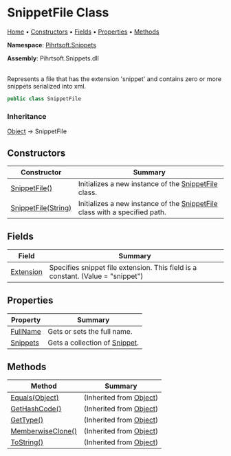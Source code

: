 # SnippetFile Class

[Home](../../../README.md) &#x2022; [Constructors](#constructors) &#x2022; [Fields](#fields) &#x2022; [Properties](#properties) &#x2022; [Methods](#methods)

**Namespace**: [Pihrtsoft.Snippets](../README.md)

**Assembly**: Pihrtsoft\.Snippets\.dll

\
Represents a file that has the extension 'snippet' and contains zero or more snippets serialized into xml\.

```csharp
public class SnippetFile
```

### Inheritance

[Object](https://docs.microsoft.com/en-us/dotnet/api/system.object) &#x2192; SnippetFile

## Constructors

| Constructor | Summary |
| ----------- | ------- |
| [SnippetFile()](-ctor/README.md#Pihrtsoft_Snippets_SnippetFile__ctor) | Initializes a new instance of the [SnippetFile](./README.md) class\. |
| [SnippetFile(String)](-ctor/README.md#Pihrtsoft_Snippets_SnippetFile__ctor_System_String_) | Initializes a new instance of the [SnippetFile](./README.md) class with a specified path\. |

## Fields

| Field | Summary |
| ----- | ------- |
| [Extension](Extension/README.md) | Specifies snippet file extension\. This field is a constant\. \(Value = "snippet"\) |

## Properties

| Property | Summary |
| -------- | ------- |
| [FullName](FullName/README.md) | Gets or sets the full name\. |
| [Snippets](Snippets/README.md) | Gets a collection of [Snippet](../Snippet/README.md)\. |

## Methods

| Method | Summary |
| ------ | ------- |
| [Equals(Object)](https://docs.microsoft.com/en-us/dotnet/api/system.object.equals) |  \(Inherited from [Object](https://docs.microsoft.com/en-us/dotnet/api/system.object)\) |
| [GetHashCode()](https://docs.microsoft.com/en-us/dotnet/api/system.object.gethashcode) |  \(Inherited from [Object](https://docs.microsoft.com/en-us/dotnet/api/system.object)\) |
| [GetType()](https://docs.microsoft.com/en-us/dotnet/api/system.object.gettype) |  \(Inherited from [Object](https://docs.microsoft.com/en-us/dotnet/api/system.object)\) |
| [MemberwiseClone()](https://docs.microsoft.com/en-us/dotnet/api/system.object.memberwiseclone) |  \(Inherited from [Object](https://docs.microsoft.com/en-us/dotnet/api/system.object)\) |
| [ToString()](https://docs.microsoft.com/en-us/dotnet/api/system.object.tostring) |  \(Inherited from [Object](https://docs.microsoft.com/en-us/dotnet/api/system.object)\) |

